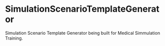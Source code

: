 # SimulationScenarioTemplateGenerator
Simulation Scenario Template Generator being built for Medical Simmulation Training.
